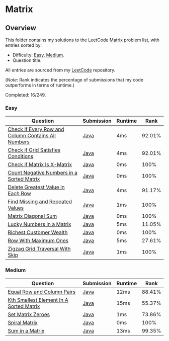 # Matrix

## Overview
This folder contains my solutions to the LeetCode [Matrix](https://leetcode.com/problem-list/matrix/) problem list,
with entries sorted by:
- Difficulty: [Easy](#easy), [Medium](#medium).
- Question title.

All entries are sourced from my [LeetCode](https://github.com/shumarb/leetcode) repository.

(*Note*: Rank indicates the percentage of submissions that my code outperforms in terms of runtime.)

Completed: 16/249.

### Easy
| Question                                                                                                                                            | Submission                                                                                                             | Runtime | Rank   |
|-----------------------------------------------------------------------------------------------------------------------------------------------------|------------------------------------------------------------------------------------------------------------------------|---------|--------|
| [Check if Every Row and Column Contains All Numbers](https://leetcode.com/problems/check-if-every-row-and-column-contains-all-numbers/description/) | [Java](https://github.com/shumarb/leetcode/blob/main/submissions/java/CheckIfEveryRowAndColumnContainsAllNumbers.java) | 4ms     | 92.01% |
| [Check if Grid Satisfies Conditions](https://leetcode.com/problems/check-if-grid-satisfies-conditions/description/)                                 | [Java](https://github.com/shumarb/leetcode/blob/main/submissions/java/CheckIfEveryRowAndColumnContainsAllNumbers.java) | 4ms     | 92.01% |
| [Check if Matrix Is X-Matrix](https://leetcode.com/problems/check-if-matrix-is-x-matrix/description/)                                               | [Java](https://github.com/shumarb/leetcode/blob/main/submissions/java/CheckIfMatrixIsXMatrix.java)                     | 0ms     | 100%   |
| [Count Negative Numbers in a Sorted Matrix](https://leetcode.com/problems/count-negative-numbers-in-a-sorted-matrix/description/)                   | [Java](https://github.com/shumarb/leetcode/blob/main/submissions/java/CountNegativeNumbersInASortedMatrix.java)        | 0ms     | 100%   |
| [Delete Greatest Value in Each Row](https://leetcode.com/problems/delete-greatest-value-in-each-row/description/)                                   | [Java](https://github.com/shumarb/leetcode/blob/main/submissions/java/DeleteGreatestValueInEachRow.java)               | 4ms     | 91.17% |
| [Find Missing and Repeated Values](https://leetcode.com/problems/find-missing-and-repeated-values/description)                                      | [Java](https://github.com/shumarb/leetcode/blob/main/submissions/java/FindMissingAndRepeatedValues.java)               | 1ms     | 100%   |
| [Matrix Diagonal Sum](https://leetcode.com/problems/matrix-diagonal-sum/description/)                                                               | [Java](https://github.com/shumarb/leetcode/blob/main/submissions/java/MatrixDiagonalSum.java)                          | 0ms     | 100%   |
| [Lucky Numbers in a Matrix](https://leetcode.com/problems/lucky-numbers-in-a-matrix/description/)                                                   | [Java](https://github.com/shumarb/leetcode/blob/main/submissions/java/LuckyNumbersInAMatrix.java)                      | 5ms     | 11.05% |
| [Richest Customer Wealth](https://leetcode.com/problems/richest-customer-wealth/description/)                                                       | [Java](https://github.com/shumarb/leetcode/blob/main/submissions/java/RichestCustomerWealth.java)                      | 0ms     | 100%   |
| [Row With Maximum Ones](https://leetcode.com/problems/row-with-maximum-ones/description/)                                                           | [Java](https://github.com/shumarb/leetcode/blob/main/submissions/java/RowWithMaximumOnes.java)                         | 5ms     | 27.61% |
| [Zigzag Grid Traversal With Skip](https://leetcode.com/problems/zigzag-grid-traversal-with-skip/description/)                                       | [Java](https://github.com/shumarb/leetcode/blob/main/submissions/java/ZigzagGridTraversalWithSkip.java)                | 1ms     | 100%   |

### Medium
| Question                                                                                                                      | Submission                                                                                                    | Runtime | Rank   |
|-------------------------------------------------------------------------------------------------------------------------------|---------------------------------------------------------------------------------------------------------------|---------|--------|
| [Equal Row and Column Pairs](https://leetcode.com/problems/equal-row-and-column-pairs/description/)                           | [Java](https://github.com/shumarb/leetcode/blob/main/submissions/java/EqualRowAndColumnPairs.java)            | 12ms    | 88.41% |
| [Kth Smallest Element In A Sorted Matrix](https://leetcode.com/problems/kth-smallest-element-in-a-sorted-matrix/description/) | [Java](https://github.com/shumarb/leetcode/blob/main/submissions/java/KthSmallestElementInASortedMatrix.java) | 15ms    | 55.37% |
| [Set Matrix Zeroes](https://leetcode.com/problems/set-matrix-zeroes/description/)                                             | [Java](https://github.com/shumarb/leetcode/blob/main/submissions/java/SetMatrixZeroes.java)                   | 1ms     | 73.86% |
| [Spiral Matrix](https://leetcode.com/problems/spiral-matrix/description/)                                                     | [Java](https://github.com/shumarb/leetcode/blob/main/submissions/java/SpiralMatrix.java)                      | 0ms     | 100%   |
| [Sum in a Matrix](https://leetcode.com/problems/sum-in-a-matrix/description/)                                                 | [Java](https://github.com/shumarb/leetcode/blob/main/submissions/java/SumInAMatrix.java)                      | 13ms    | 99.35% |
